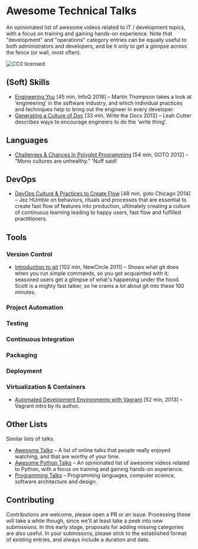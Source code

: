 # Awesome Technical Talks

An opinionated list of awesome videos related to IT / development topics, with a focus on training and gaining hands-on experience.
Note that "development" and "operations" category entries can be equally useful to both administrators and developers,
and be it only to get a glimpse across the fence (or wall, most often).

![CC0 licensed](http://img.shields.io/badge/license-CC0-red.svg)

## (Soft) Skills

* [Engineering You](http://www.infoq.com/presentations/engineer-practices-techniques) [45 min, InfoQ 2016] – Martin Thompson takes a look at ‘engineering’ in the software industry, and which individual practices and techniques help to bring out the engineer in every developer.
* [Generating a Culture of Doc](https://youtu.be/v41nPTpXnHQ) [33 min, Write the Docs 2013] – Leah Cutter describes ways to encourage engineers to do the ‘write thing’.


## Languages

* [Challenges & Chances In Polyglot Programming](http://youtu.be/VUr_JTNKAFo) [54 min, GOTO 2012] – “Mono cultures are unhealthy.” 'Nuff said!


## DevOps

* [DevOps Culture & Practices to Create Flow](http://youtu.be/mBUJ-fg4EKA) [48 min, goto Chicago 2014] – Jez HUmble on behaviors, rituals and processes that are essential to create fast flow of features into production, ultimately creating a culture of continuous learning leading to happy users, fast flow and fulfilled practitioners.


## Tools

### Version Control

* [Introduction to git](http://youtu.be/ZDR433b0HJY) [102 min, NewCircle 2011] – Shows what git does when you run simple commands, so you get acquainted with it; seasoned users get a glimpse of what's happening under the hood. Scott is a mighty fast talker, so he crams a *lot* about git into these 100 minutes.

### Project Automation

### Testing

### Continuous Integration

### Packaging

### Deployment

### Virtualization & Containers

* [Automated Development Environments with Vagrant](http://youtu.be/Im4wNqlolqQ) [52 min, 2013] – Vagrant intro by its author.


## Other Lists

Similar lists of talks.

* [Awesome Talks](https://github.com/JanVanRyswyck/awesome-talks) – A list of online talks that people really enjoyed watching, and that are worthy of your time.
* [Awesome Python Talks](https://github.com/jhermann/awesome-python-talks) – An opinionated list of awesome videos related to Python, with a focus on training and gaining hands-on experience.
* [Programming Talks](https://github.com/hellerve/programming-talks) – Programming languages, computer science, software architecture and design.

## Contributing

Contributions are welcome, please open a PR or an issue. Processing these will take a while though, since we'll at least take a peek into new submissions. In this early stage, proposals for adding missing categories are also useful. In your submissons, please stick to the established format of existing entries, and always include a duration and date.
